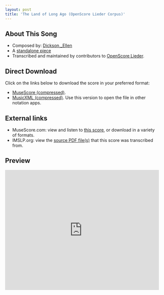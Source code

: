 ```yaml
---
layout: post
title: 'The Land of Long Ago (OpenScore Lieder Corpus)'
---
```


## About This Song

- Composed by: [Dickson,_Ellen](https://fourscoreandmore.org/openscore/lieder/Dickson,_Ellen)
- A [standalone piece](https://fourscoreandmore.org/openscore/lieder/Dickson,_Ellen/_)
- Transcribed and maintained by contributors to [OpenScore Lieder].

[OpenScore Lieder]: https://musescore.com/openscore-lieder-corpus

## Direct Download

Click on the links below to download the score in your preferred format:
- [MuseScore (compressed)](https://github.com/openscore/lieder/blob/main/scores/Dickson,_Ellen/_/The_Land_of_Long_Ago/lc6600932.mscz?raw=true).
- [MusicXML (compressed)](https://github.com/openscore/lieder/blob/main/scores/Dickson,_Ellen/_/The_Land_of_Long_Ago/lc6600932.mxl?raw=true). Use this version to open the file in other notation apps.

## External links

- MuseScore.com: view and listen to [this score][MuseScore], or download in a variety of formats.
- IMSLP.org: view the [source PDF file(s)][IMSLP] that this score was transcribed from.

[MuseScore]: https://musescore.com/score/6600932
[IMSLP]: https://imslp.org/wiki/Special:ReverseLookup/286582

## Preview

<iframe width="100%" height="394" src="https://musescore.com/openscore-lieder-corpus/scores/6600932/embed" frameborder="0" allowfullscreen allow="autoplay; fullscreen"></iframe>
